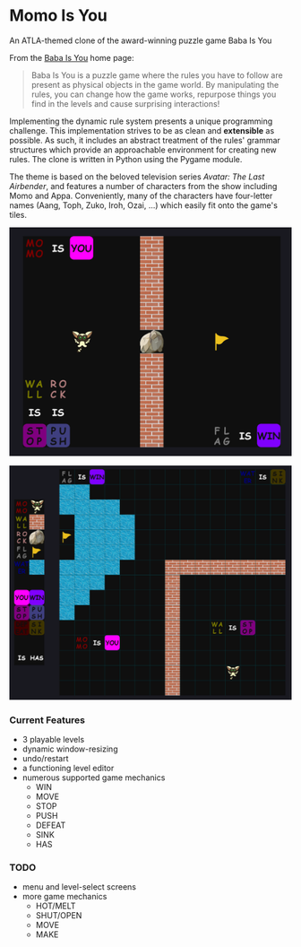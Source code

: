 # Momo Is You
An ATLA-themed clone of the award-winning puzzle game Baba Is You

From the [Baba Is You](https://hempuli.com/baba/) home page:
> Baba Is You is a puzzle game where the rules you have to follow are present as physical objects in the game world. By manipulating the rules, you can change how the game works, repurpose things you find in the levels and cause surprising interactions!

Implementing the dynamic rule system presents a unique programming challenge. This implementation strives to be as clean and **extensible** as possible. As such, it includes an abstract treatment of the rules' grammar structures which provide an approachable environment for creating new rules. The clone is written in Python using the Pygame module.

The theme is based on the beloved television series *Avatar: The Last Airbender*, and features a number of characters from the show including Momo and Appa. Conveniently, many of the characters have four-letter names (Aang, Toph, Zuko, Iroh, Ozai, ...) which easily fit onto the game's tiles.

![test level screenshot](https://github.com/rschwa6308/Momo-Is-You/blob/master/screenshots/test_level_screenshot.png)

![level editor screenshot](https://github.com/rschwa6308/Momo-Is-You/blob/master/screenshots/level_editor_screenshot.png)

### Current Features
 - 3 playable levels
 - dynamic window-resizing
 - undo/restart
 - a functioning level editor
 - numerous supported game mechanics
   - WIN
   - MOVE
   - STOP
   - PUSH
   - DEFEAT
   - SINK
   - HAS

### TODO
 - menu and level-select screens
 - more game mechanics
   - HOT/MELT
   - SHUT/OPEN
   - MOVE
   - MAKE
